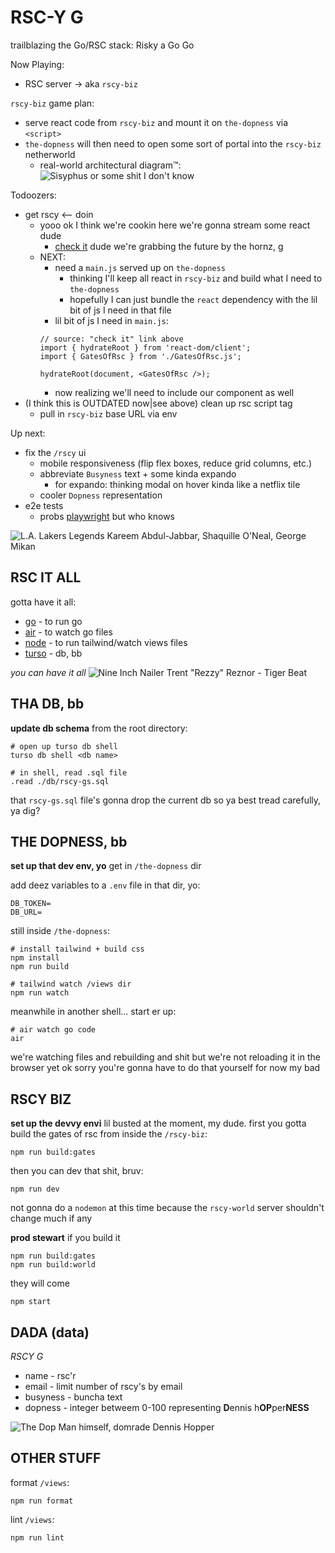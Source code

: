 # RSC-Y G

trailblazing the Go/RSC stack: Risky a Go Go

Now Playing:
- RSC server -> aka `rscy-biz`

`rscy-biz` game plan:
  - serve react code from `rscy-biz` and mount it on `the-dopness` via `<script>`
  - `the-dopness` will then need to open some sort of portal into the `rscy-biz` netherworld
    - real-world architectural diagram&#8482;:
    ![Sisyphus or some shit I don't know](/the-dopness/static/pics/Journeys-to-the-Underworld.jpg)

Todoozers:
- get rscy <-- doin
  - yooo ok I think we're cookin here we're gonna stream some react dude
    - [check it](https://react.dev/reference/react-dom/server/renderToPipeableStream) dude we're grabbing the future by the hornz, g
  - NEXT:
    - need a `main.js` served up on `the-dopness`
      - thinking I'll keep all react in `rscy-biz` and build what I need to `the-dopness`
      - hopefully I can just bundle the `react` dependency with the lil bit of js I need in that file
    - lil bit of js I need in `main.js`:
    ```
    // source: "check it" link above
    import { hydrateRoot } from 'react-dom/client';
    import { GatesOfRsc } from './GatesOfRsc.js';

    hydrateRoot(document, <GatesOfRsc />);
    ```
      - now realizing we'll need to include our component as well
- (I think this is OUTDATED now|see above) clean up rsc script tag
  - pull in `rscy-biz` base URL via env

Up next:
- fix the `/rscy` ui
  - mobile responsiveness (flip flex boxes, reduce grid columns, etc.)
  - abbreviate `Busyness` text + some kinda expando
    - for expando: thinking modal on hover kinda like a netflix tile
  - cooler `Dopness` representation
- e2e tests
  - probs [playwright](https://playwright.dev/) but who knows

![L.A. Lakers Legends Kareem Abdul-Jabbar, Shaquille O'Neal, George Mikan](/the-dopness/static/pics/lakeys.jpg)

## RSC IT ALL
gotta have it all:
- [go](https://go.dev/doc/install) - to run go
- [air](https://github.com/cosmtrek/air#installation) - to watch go files
- [node](https://nodejs.org/en/download) - to run tailwind/watch views files
- [turso](https://docs.turso.tech/cli/installation) - db, bb

_you can have it all_
![Nine Inch Nailer Trent "Rezzy" Reznor - Tiger Beat](/the-dopness/static/pics/9-incher.jpg)


## THA DB, bb
**update db schema**
from the root directory:
```
# open up turso db shell
turso db shell <db name>

# in shell, read .sql file
.read ./db/rscy-gs.sql
```

that `rscy-gs.sql` file's gonna drop the current db so ya best tread carefully, ya dig?

## THE DOPNESS, bb
**set up that dev env, yo**
get in `/the-dopness` dir

add deez variables to a `.env` file in that dir, yo:
```
DB_TOKEN=
DB_URL=
```

still inside `/the-dopness`:
```
# install tailwind + build css
npm install
npm run build

# tailwind watch /views dir
npm run watch
```

meanwhile in another shell...
start er up:
```
# air watch go code
air
```

we're watching files and rebuilding and shit but we're not reloading it in the browser yet ok sorry you're gonna have to do that yourself for now my bad

## RSCY BIZ
**set up the devvy envi**
lil busted at the moment, my dude. first you gotta build the gates of rsc from inside the `/rscy-biz`:
```
npm run build:gates
```

then you can dev that shit, bruv:
```
npm run dev
```

not gonna do a `nodemon` at this time because the `rscy-world` server shouldn't change much if any

**prod stewart**
if you build it
```
npm run build:gates
npm run build:world
```
they will come
```
npm start
```

## DADA (data)

*RSCY G*
- name - rsc'r
- email - limit number of rscy's by email
- busyness - buncha text
- dopness - integer betweem 0-100 representing **D**ennis h**OP**per**NESS**

![The Dop Man himself, domrade Dennis Hopper](/the-dopness/static/pics/dopper.jpg)

## OTHER STUFF

format `/views`:
```
npm run format
```

lint `/views`:
```
npm run lint
```
